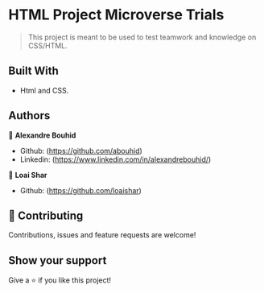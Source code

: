 # HTML Project Microverse Trials

> This project is meant to be used to test teamwork and knowledge on CSS/HTML.

## Built With

- Html and CSS.


## Authors

👤 **Alexandre Bouhid**

- Github: (https://github.com/abouhid)
- Linkedin: (https://www.linkedin.com/in/alexandrebouhid/)

👤 **Loai Shar**

- Github: (https://github.com/loaishar)

## 🤝 Contributing

Contributions, issues and feature requests are welcome!


## Show your support

Give a ⭐️ if you like this project!
